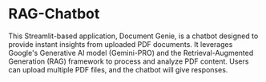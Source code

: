 # RAG-Chatbot
This Streamlit-based application, Document Genie, is a chatbot designed to provide instant insights from uploaded PDF documents. It leverages Google's Generative AI model (Gemini-PRO) and the Retrieval-Augmented Generation (RAG) framework to process and analyze PDF content. Users can upload multiple PDF files, and the chatbot will give responses.
